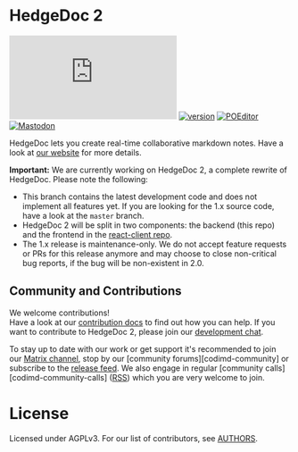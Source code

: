 HedgeDoc 2
===

[![#HedgeDoc on matrix.org][matrix.org-image]][matrix.org-url]
[![version][github-version-badge]][github-release-page]
[![POEditor][poeditor-image]][poeditor-url]
[![Mastodon][social-mastodon-image]][social-mastodon]

HedgeDoc lets you create real-time collaborative markdown notes. Have a look at [our website](https://hedgedoc.org) for
more details.

**Important:** We are currently working on HedgeDoc 2, a complete rewrite of HedgeDoc. Please note the following:

- This branch contains the latest development code and does not implement all features yet. If you are looking for the
  1.x source code, have a look at the `master` branch.
- HedgeDoc 2 will be split in two components: the backend (this repo) and the frontend in
  the [react-client repo](https://github.com/hedgedoc/react-client).
- The 1.x release is maintenance-only. We do not accept feature requests or PRs for this release anymore and may choose
  to close non-critical bug reports, if the bug will be non-existent in 2.0.

## Community and Contributions

We welcome contributions!  
Have a look at our [contribution docs](CONTRIBUTING.md) to find out how you can help. If you want to contribute to
HedgeDoc 2, please join our [development chat][matrix.org-dev-url].

To stay up to date with our work or get support it's recommended to join our
[Matrix channel][matrix.org-url], stop by our [community forums][codimd-community]
or subscribe to the [release feed][github-release-feed]. We also engage in
regular [community calls][codimd-community-calls] ([RSS](https://community.codimd.org/t/codimd-community-call/19.rss))
which you are very welcome to join.

# License

Licensed under AGPLv3. For our list of contributors, see [AUTHORS](AUTHORS).

[matrix.org-image]: https://img.shields.io/matrix/hedgedoc:matrix.org?logo=matrix&server_fqdn=matrix.org

[matrix.org-url]: https://chat.hedgedoc.org

[matrix.org-dev-url]: https://chat.hedgedoc.org/dev

[github-version-badge]: https://img.shields.io/github/release/hedgedoc/hedgedoc.svg

[github-release-page]: https://github.com/hedgedoc/hedgedoc/releases

[github-release-feed]: https://github.com/hedgedoc/hedgedoc/releases.atom

[github-issue-tracker]: https://github.com/hedgedoc/hedgedoc/issues/

[poeditor-image]: https://img.shields.io/badge/POEditor-translate-blue.svg

[poeditor-url]: https://poeditor.com/join/project/1OpGjF2Jir

[hedgedoc-demo]: https://demo.hedgedoc.org

[hedgedoc-demo-features]: https://demo.hedgedoc.org/features

[hedgedoc-community]: https://community.hedgedoc.org

[hedgedoc-community-calls]: https://community.hedgedoc.org/t/codimd-community-call/19

[social-mastodon]: https://social.hedgedoc.org/mastodon

[social-mastodon-image]: https://img.shields.io/mastodon/follow/49593?domain=https%3A%2F%2Fsocial.snopyta.org&style=social
